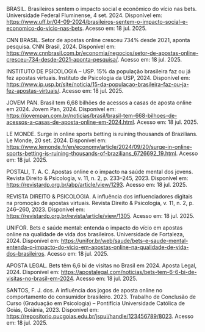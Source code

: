 BRASIL. Brasileiros sentem o impacto social e econômico do vício nas bets. Universidade Federal Fluminense, 4 set. 2024. Disponível em: https://www.uff.br/04-09-2024/brasileiros-sentem-o-impacto-social-e-economico-do-vicio-nas-bets. Acesso em: 18 jul. 2025.

CNN BRASIL. Setor de apostas online cresceu 734% desde 2021, aponta pesquisa. CNN Brasil, 2024. Disponível em: https://www.cnnbrasil.com.br/economia/negocios/setor-de-apostas-online-cresceu-734-desde-2021-aponta-pesquisa/. Acesso em: 18 jul. 2025.

INSTITUTO DE PSICOLOGIA – USP. 15% da população brasileira faz ou já fez apostas virtuais. Instituto de Psicologia da USP, 2024. Disponível em: https://www.ip.usp.br/site/noticia/15-da-populacao-brasileira-faz-ou-ja-fez-apostas-virtuais/. Acesso em: 18 jul. 2025.

JOVEM PAN. Brasil tem 6,68 bilhões de acessos a casas de aposta online em 2024. Jovem Pan, 2024. Disponível em: https://jovempan.com.br/noticias/brasil/brasil-tem-668-bilhoes-de-acessos-a-casas-de-aposta-online-em-2024.html. Acesso em: 18 jul. 2025.

LE MONDE. Surge in online sports betting is ruining thousands of Brazilians. Le Monde, 20 set. 2024. Disponível em: https://www.lemonde.fr/en/economy/article/2024/09/20/surge-in-online-sports-betting-is-ruining-thousands-of-brazilians_6726692_19.html. Acesso em: 18 jul. 2025.

POSTALI, T. A. C. Apostas online e o impacto na saúde mental dos jovens. Revista Direito & Psicologia, v. 11, n. 2, p. 233–245, 2023. Disponível em: https://revistardp.org.br/abp/article/view/1293. Acesso em: 18 jul. 2025.

REVISTA DIREITO & PSICOLOGIA. A influência dos influenciadores digitais na promoção de apostas virtuais. Revista Direito & Psicologia, v. 11, n. 2, p. 246–260, 2023. Disponível em: https://revistardp.org.br/revista/article/view/1305. Acesso em: 18 jul. 2025.

UNIFOR. Bets e saúde mental: entenda o impacto do vício em apostas online na qualidade de vida dos brasileiros. Universidade de Fortaleza, 2024. Disponível em: https://unifor.br/web/saude/bets-e-saude-mental-entenda-o-impacto-do-vicio-em-apostas-online-na-qualidade-de-vida-dos-brasileiros. Acesso em: 18 jul. 2025.

APOSTA LEGAL. Bets têm 6,6 bi de visitas no Brasil em 2024. Aposta Legal, 2024. Disponível em: https://apostalegal.com/noticias/bets-tem-6-6-bi-de-visitas-no-brasil-em-2024. Acesso em: 18 jul. 2025.

SANTOS, F. J. dos. A influência dos jogos de aposta online no comportamento do consumidor brasileiro. 2023. Trabalho de Conclusão de Curso (Graduação em Psicologia) – Pontifícia Universidade Católica de Goiás, Goiânia, 2023. Disponível em: https://repositorio.pucgoias.edu.br/jspui/handle/123456789/8023. Acesso em: 18 jul. 2025.